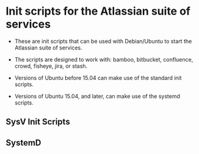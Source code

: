 Init scripts for the Atlassian suite of services 
================================================

* These are init scripts that can be used with Debian/Ubuntu to start the Atlassian suite of services.
* The scripts are designed to work with: bamboo, bitbucket, confluence, crowd, fisheye, jira, or stash.

* Versions of Ubuntu before 15.04 can make use of the standard init scripts.
* Versions of Ubuntu 15.04, and later, can make use of the systemd scripts.


## SysV Init Scripts

## SystemD


